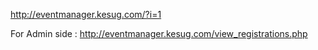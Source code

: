 http://eventmanager.kesug.com/?i=1


For Admin side :
http://eventmanager.kesug.com/view_registrations.php
